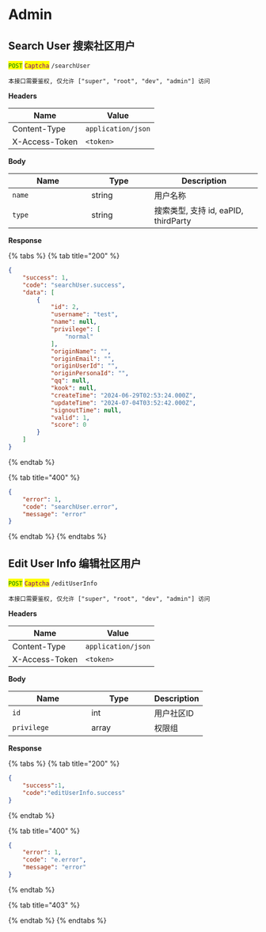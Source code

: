# Admin

## Search User 搜索社区用户

<mark style="color:green;">`POST`</mark> <mark style="color:purple;">`Captcha`</mark> `/searchUser`

```
本接口需要鉴权, 仅允许 ["super", "root", "dev", "admin"] 访问
```

**Headers**

| Name           | Value              |
| -------------- | ------------------ |
| Content-Type   | `application/json` |
| X-Access-Token | `<token>`          |

**Body**

<table><thead><tr><th width="144">Name</th><th width="111">Type</th><th>Description</th></tr></thead><tbody><tr><td><code>name</code></td><td>string</td><td>用户名称</td></tr><tr><td><code>type</code></td><td>string</td><td>搜索类型, 支持 id, eaPID, thirdParty</td></tr></tbody></table>

**Response**

{% tabs %}
{% tab title="200" %}
```json
{
    "success": 1,
    "code": "searchUser.success",
    "data": [
        {
            "id": 2,
            "username": "test",
            "name": null,
            "privilege": [
                "normal"
            ],
            "originName": "",
            "originEmail": "",
            "originUserId": "",
            "originPersonaId": "",
            "qq": null,
            "kook": null,
            "createTime": "2024-06-29T02:53:24.000Z",
            "updateTime": "2024-07-04T03:52:42.000Z",
            "signoutTime": null,
            "valid": 1,
            "score": 0
        }
    ]
}
```
{% endtab %}

{% tab title="400" %}
```json
{
    "error": 1, 
    "code": "searchUser.error", 
    "message": "error"
}
```
{% endtab %}
{% endtabs %}

## Edit User Info 编辑社区用户

<mark style="color:green;">`POST`</mark> <mark style="color:purple;">`Captcha`</mark> `/editUserInfo`

```
本接口需要鉴权, 仅允许 ["super", "root", "dev", "admin"] 访问
```

**Headers**

| Name           | Value              |
| -------------- | ------------------ |
| Content-Type   | `application/json` |
| X-Access-Token | `<token>`          |

**Body**

<table><thead><tr><th width="144">Name</th><th width="111">Type</th><th>Description</th></tr></thead><tbody><tr><td><code>id</code></td><td>int</td><td>用户社区ID</td></tr><tr><td><code>privilege</code></td><td>array</td><td>权限组</td></tr></tbody></table>

**Response**

{% tabs %}
{% tab title="200" %}
```json
{
    "success":1,
    "code":"editUserInfo.success"
}
```
{% endtab %}

{% tab title="400" %}
```json
{
    "error": 1, 
    "code": "e.error", 
    "message": "error"
}
```
{% endtab %}

{% tab title="403" %}

{% endtab %}
{% endtabs %}

